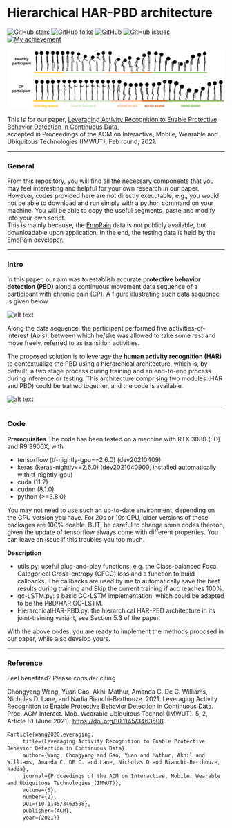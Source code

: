 # Hierarchical HAR-PBD architecture
[![GitHub stars](https://img.shields.io/github/stars/Mvrjustid/IMWUT-Hierarchical-HAR-PBD)](https://github.com/Mvrjustid/IMWUT-Hierarchical-HAR-PBD)
[![GitHub folks](https://img.shields.io/github/forks/Mvrjustid/IMWUT-Hierarchical-HAR-PBD)](https://github.com/Mvrjustid/IMWUT-Hierarchical-HAR-PBD)
[![GitHub](https://img.shields.io/github/license/Mvrjustid/IMWUT-Hierarchical-HAR-PBD)](https://github.com/Mvrjustid/IMWUT-Hierarchical-HAR-PBD)
[![GitHub issues](https://img.shields.io/github/issues/Mvrjustid/IMWUT-Hierarchical-HAR-PBD)](https://github.com/Mvrjustid/IMWUT-Hierarchical-HAR-PBD/issues)
[![My achievement](https://img.shields.io/badge/Milestone-1st%20IMWUT-orange?style=flat-square&logo=Google-Keep)](https://github.com/Mvrjustid/IMWUT-Hierarchical-HAR-PBD)

![alt text](/assets/avatars_2.png "Avatar examples of a participant within the data sequence")

This is for our paper,
[Leveraging Activity Recognition to Enable Protective Behavior Detection in Continuous Data](https://wangchongyang.ai/assets/pdf/Leveraging_Activity_Recognition_to_Enable_Protective_Behavior_Detection_in_Continuous_Data_IMWUT.pdf),\
accepted in Proceedings of the ACM on Interactive, Mobile, Wearable and Ubiquitous Technologies (IMWUT), Feb round, 2021.

***

### General
From this repository, you will find all the necessary components that you may feel interesting and helpful for your own research in our paper.\
However, codes provided here are not directly executable, e.g., you would not be able to download and run simply with a python command on your machine. You will be able to copy the useful segments, paste and modify into your own script.\
This is mainly because, the [EmoPain](https://ieeexplore.ieee.org/abstract/document/7173007/) data is not publicly available, but downloadable upon application.
In the end, the testing data is held by the EmoPain developer.

***

### Intro
In this paper, our aim was to establish accurate **protective behavior detection (PBD)** along a continuous movement data sequence of a participant with chronic pain (CP). A figure illustrating such data sequence is given below.

![alt text](/assets/sequence.png "The continuous data sequence of a participant")

Along the data sequence, the participant performed five activities-of-interest (AoIs), between which he/she was allowed to take some rest and move freely, referred to as transition activities.

The proposed solution is to leverage the **human activity recognition (HAR)** to contextualize the PBD using a hierarchical architecture, which is, by default, a two stage process during training and an end-to-end process during inference or testing. This architecture comprising two modules (HAR and PBD) could be trained together, and the code is available.

![alt text](/assets/HAR-PBD.png "Overview of the hierarchical HAR-PBD architecture")

***

### Code
**Prerequisites**
The code has been tested on a machine with RTX 3080 (: D) and R9 3900X, with
- tensorflow (tf-nightly-gpu==2.6.0) (dev20210409)
- keras (keras-nightly==2.6.0) (dev2021040900, installed automatically with tf-nightly-gpu)
- cuda (11.2)
- cudnn (8.1.0)
- python (>=3.8.0)

You may not need to use such an up-to-date environment, depending on the GPU version you have.
For 20s or 10s GPU, older versions of these packages are 100% doable. BUT, be careful to change some codes thereon, given the update of tensorflow always come with different properties. You can leave an issue if this troubles you too much.

**Description**

- utils.py: useful plug-and-play functions, e.g. the Class-balanced Focal Categorical Cross-entropy (CFCC) loss and a function to build callbacks. The callbacks are used by me to automatically save the best results during training and Skip the current training if acc reaches 100%. 
- gc-LSTM.py: a basic GC-LSTM implementation, which could be adapted to be the PBD/HAR GC-LSTM.
- HierarchicalHAR-PBD.py: the hierarchical HAR-PBD architecture in its joint-training variant, see Section 5.3 of the paper.

With the above codes, you are ready to implement the methods proposed in our paper, while also develop yours.

***

### Reference
Feel benefited?
Please consider citing

Chongyang Wang, Yuan Gao, Akhil Mathur, Amanda C. De C. Williams, Nicholas D. Lane, and Nadia Bianchi-Berthouze.
2021. Leveraging Activity Recognition to Enable Protective Behavior Detection in Continuous Data. Proc. ACM Interact. Mob.
Wearable Ubiquitous Technol (IMWUT). 5, 2, Article 81 (June 2021). https://doi.org/10.1145/3463508

    @article{wang2020leveraging,
	     title={Leveraging Activity Recognition to Enable Protective Behavior Detection in Continuous Data},
	     author={Wang, Chongyang and Gao, Yuan and Mathur, Akhil and Williams, Amanda C. DE C. and Lane, Nicholas D and Bianchi-Berthouze, Nadia},
	     journal={Proceedings of the ACM on Interactive, Mobile, Wearable and Ubiquitous Technologies (IMWUT)},
	     volume={5},
	     number={2},
	     DOI={10.1145/3463508},
	     publisher={ACM},
	     year={2021}}
